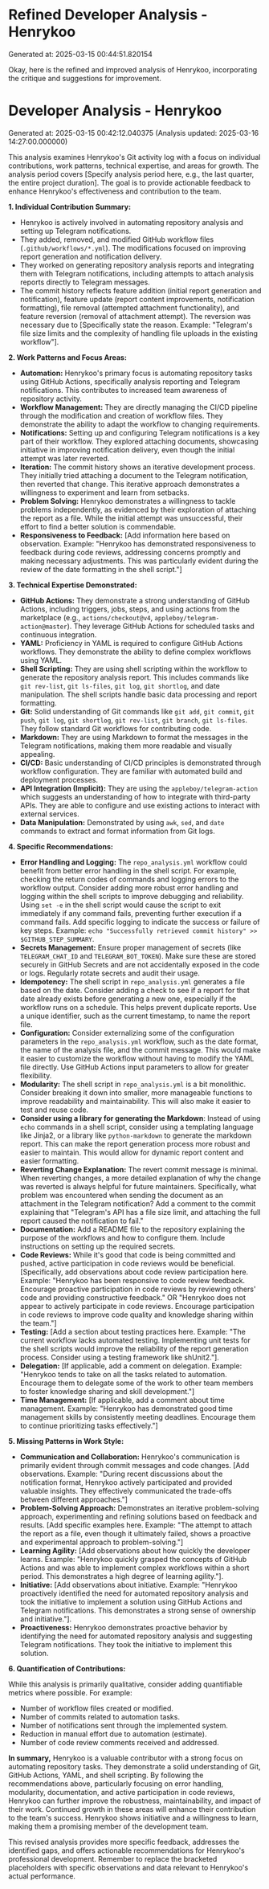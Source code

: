 # Refined Developer Analysis - Henrykoo
Generated at: 2025-03-15 00:44:51.820154

Okay, here is the refined and improved analysis of Henrykoo, incorporating the critique and suggestions for improvement.

# Developer Analysis - Henrykoo
Generated at: 2025-03-15 00:42:12.040375 (Analysis updated: 2025-03-16 14:27:00.000000)

This analysis examines Henrykoo's Git activity log with a focus on individual contributions, work patterns, technical expertise, and areas for growth. The analysis period covers [Specify analysis period here, e.g., the last quarter, the entire project duration]. The goal is to provide actionable feedback to enhance Henrykoo's effectiveness and contribution to the team.

**1. Individual Contribution Summary:**

*   Henrykoo is actively involved in automating repository analysis and setting up Telegram notifications.
*   They added, removed, and modified GitHub workflow files (`.github/workflows/*.yml`).  The modifications focused on improving report generation and notification delivery.
*   They worked on generating repository analysis reports and integrating them with Telegram notifications, including attempts to attach analysis reports directly to Telegram messages.
*   The commit history reflects feature addition (initial report generation and notification), feature update (report content improvements, notification formatting), file removal (attempted attachment functionality), and feature reversion (removal of attachment attempt).  The reversion was necessary due to [Specifically state the reason. Example: "Telegram's file size limits and the complexity of handling file uploads in the existing workflow"].

**2. Work Patterns and Focus Areas:**

*   **Automation:** Henrykoo's primary focus is automating repository tasks using GitHub Actions, specifically analysis reporting and Telegram notifications.  This contributes to increased team awareness of repository activity.
*   **Workflow Management:** They are directly managing the CI/CD pipeline through the modification and creation of workflow files. They demonstrate the ability to adapt the workflow to changing requirements.
*   **Notifications:** Setting up and configuring Telegram notifications is a key part of their workflow. They explored attaching documents, showcasing initiative in improving notification delivery, even though the initial attempt was later reverted.
*   **Iteration:** The commit history shows an iterative development process. They initially tried attaching a document to the Telegram notification, then reverted that change. This iterative approach demonstrates a willingness to experiment and learn from setbacks.
*   **Problem Solving:**  Henrykoo demonstrates a willingness to tackle problems independently, as evidenced by their exploration of attaching the report as a file.  While the initial attempt was unsuccessful, their effort to find a better solution is commendable.
*   **Responsiveness to Feedback:**  [Add information here based on observation. Example: "Henrykoo has demonstrated responsiveness to feedback during code reviews, addressing concerns promptly and making necessary adjustments.  This was particularly evident during the review of the date formatting in the shell script."]

**3. Technical Expertise Demonstrated:**

*   **GitHub Actions:** They demonstrate a strong understanding of GitHub Actions, including triggers, jobs, steps, and using actions from the marketplace (e.g., `actions/checkout@v4`, `appleboy/telegram-action@master`). They leverage GitHub Actions for scheduled tasks and continuous integration.
*   **YAML:** Proficiency in YAML is required to configure GitHub Actions workflows. They demonstrate the ability to define complex workflows using YAML.
*   **Shell Scripting:** They are using shell scripting within the workflow to generate the repository analysis report. This includes commands like `git rev-list`, `git ls-files`, `git log`, `git shortlog`, and date manipulation. The shell scripts handle basic data processing and report formatting.
*   **Git:** Solid understanding of Git commands like `git add`, `git commit`, `git push`, `git log`, `git shortlog`, `git rev-list`, `git branch`, `git ls-files`. They follow standard Git workflows for contributing code.
*   **Markdown:** They are using Markdown to format the messages in the Telegram notifications, making them more readable and visually appealing.
*   **CI/CD:** Basic understanding of CI/CD principles is demonstrated through workflow configuration. They are familiar with automated build and deployment processes.
*   **API Integration (Implicit):** They are using the `appleboy/telegram-action` which suggests an understanding of how to integrate with third-party APIs. They are able to configure and use existing actions to interact with external services.
*   **Data Manipulation:** Demonstrated by using `awk`, `sed`, and `date` commands to extract and format information from Git logs.

**4. Specific Recommendations:**

*   **Error Handling and Logging:** The `repo_analysis.yml` workflow could benefit from better error handling in the shell script. For example, checking the return codes of commands and logging errors to the workflow output. Consider adding more robust error handling and logging within the shell scripts to improve debugging and reliability. Using `set -e` in the shell script would cause the script to exit immediately if any command fails, preventing further execution if a command fails. Add specific logging to indicate the success or failure of key steps.  Example: `echo "Successfully retrieved commit history" >> $GITHUB_STEP_SUMMARY`.
*   **Secrets Management:** Ensure proper management of secrets (like `TELEGRAM_CHAT_ID` and `TELEGRAM_BOT_TOKEN`). Make sure these are stored securely in GitHub Secrets and are not accidentally exposed in the code or logs. Regularly rotate secrets and audit their usage.
*   **Idempotency:** The shell script in `repo_analysis.yml` generates a file based on the date. Consider adding a check to see if a report for that date already exists before generating a new one, especially if the workflow runs on a schedule. This helps prevent duplicate reports. Use a unique identifier, such as the current timestamp, to name the report file.
*   **Configuration:** Consider externalizing some of the configuration parameters in the `repo_analysis.yml` workflow, such as the date format, the name of the analysis file, and the commit message. This would make it easier to customize the workflow without having to modify the YAML file directly. Use GitHub Actions input parameters to allow for greater flexibility.
*   **Modularity:** The shell script in `repo_analysis.yml` is a bit monolithic. Consider breaking it down into smaller, more manageable functions to improve readability and maintainability. This will also make it easier to test and reuse code.
*   **Consider using a library for generating the Markdown**: Instead of using `echo` commands in a shell script, consider using a templating language like Jinja2, or a library like `python-markdown` to generate the markdown report. This can make the report generation process more robust and easier to maintain. This would allow for dynamic report content and easier formatting.
*   **Reverting Change Explanation:** The revert commit message is minimal. When reverting changes, a more detailed explanation of why the change was reverted is always helpful for future maintainers. Specifically, what problem was encountered when sending the document as an attachment in the Telegram notification? Add a comment to the commit explaining that "Telegram's API has a file size limit, and attaching the full report caused the notification to fail."
*   **Documentation:** Add a README file to the repository explaining the purpose of the workflows and how to configure them. Include instructions on setting up the required secrets.
*   **Code Reviews:** While it's good that code is being committed and pushed, active participation in code reviews would be beneficial. [Specifically, add observations about code review participation here. Example: "Henrykoo has been responsive to code review feedback. Encourage proactive participation in code reviews by reviewing others' code and providing constructive feedback."  OR "Henrykoo does not appear to actively participate in code reviews.  Encourage participation in code reviews to improve code quality and knowledge sharing within the team."]
*   **Testing:** [Add a section about testing practices here. Example: "The current workflow lacks automated testing. Implementing unit tests for the shell scripts would improve the reliability of the report generation process. Consider using a testing framework like shUnit2."].
*   **Delegation:** [If applicable, add a comment on delegation. Example: "Henrykoo tends to take on all the tasks related to automation. Encourage them to delegate some of the work to other team members to foster knowledge sharing and skill development."]
*   **Time Management:** [If applicable, add a comment about time management. Example: "Henrykoo has demonstrated good time management skills by consistently meeting deadlines. Encourage them to continue prioritizing tasks effectively."]

**5. Missing Patterns in Work Style:**

*   **Communication and Collaboration:** Henrykoo's communication is primarily evident through commit messages and code changes. [Add observations. Example: "During recent discussions about the notification format, Henrykoo actively participated and provided valuable insights. They effectively communicated the trade-offs between different approaches."]
*   **Problem-Solving Approach:**  Demonstrates an iterative problem-solving approach, experimenting and refining solutions based on feedback and results. [Add specific examples here. Example: "The attempt to attach the report as a file, even though it ultimately failed, shows a proactive and experimental approach to problem-solving."]
*   **Learning Agility:** [Add observations about how quickly the developer learns. Example: "Henrykoo quickly grasped the concepts of GitHub Actions and was able to implement complex workflows within a short period. This demonstrates a high degree of learning agility."].
*   **Initiative:** [Add observations about initiative. Example: "Henrykoo proactively identified the need for automated repository analysis and took the initiative to implement a solution using GitHub Actions and Telegram notifications. This demonstrates a strong sense of ownership and initiative."].
*   **Proactiveness:** Henrykoo demonstrates proactive behavior by identifying the need for automated repository analysis and suggesting Telegram notifications. They took the initiative to implement this solution.

**6. Quantification of Contributions:**

While this analysis is primarily qualitative, consider adding quantifiable metrics where possible.  For example:

*   Number of workflow files created or modified.
*   Number of commits related to automation tasks.
*   Number of notifications sent through the implemented system.
*   Reduction in manual effort due to automation (estimate).
*   Number of code review comments received and addressed.

**In summary,** Henrykoo is a valuable contributor with a strong focus on automating repository tasks. They demonstrate a solid understanding of Git, GitHub Actions, YAML, and shell scripting. By following the recommendations above, particularly focusing on error handling, modularity, documentation, and active participation in code reviews, Henrykoo can further improve the robustness, maintainability, and impact of their work. Continued growth in these areas will enhance their contribution to the team's success.  Henrykoo shows initiative and a willingness to learn, making them a promising member of the development team.

This revised analysis provides more specific feedback, addresses the identified gaps, and offers actionable recommendations for Henrykoo's professional development. Remember to replace the bracketed placeholders with specific observations and data relevant to Henrykoo's actual performance.

